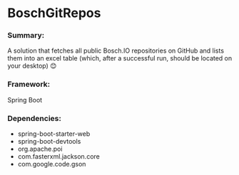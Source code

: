 # BoschGitRepos

### Summary:
A solution that fetches all public Bosch.IO repositories on GitHub and lists them into an excel table (which, after a successful run, should be located on your desktop) 😊 <br>

### Framework: <br>
Spring Boot<br>

### Dependencies: <br>
* spring-boot-starter-web <br>
* spring-boot-devtools <br>
* org.apache.poi <br>
* com.fasterxml.jackson.core <br>
* com.google.code.gson <br>
